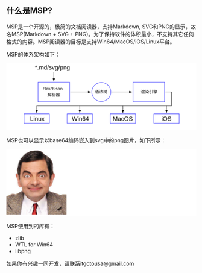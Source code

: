 
## 什么是MSP?

MSP是一个开源的，极简的文档阅读器，支持Markdown, SVG和PNG的显示，故名MSP(Markdown + SVG + PNG)。为了保持软件的体积最小，不支持其它任何格式的内容。MSP阅读器的目标是支持Win64/MacOS/iOS/Linux平台。

MSP的体系架构如下：

![](svg/x0001.svg)

MSP也可以显示以base64编码嵌入到svg中的png图片，如下所示：

![](svg/x0002.svg)

MSP使用到的库有：
- zlib
- WTL for Win64
- libpng

如果你有兴趣一同开发，请联系itgotousa@gmail.com


